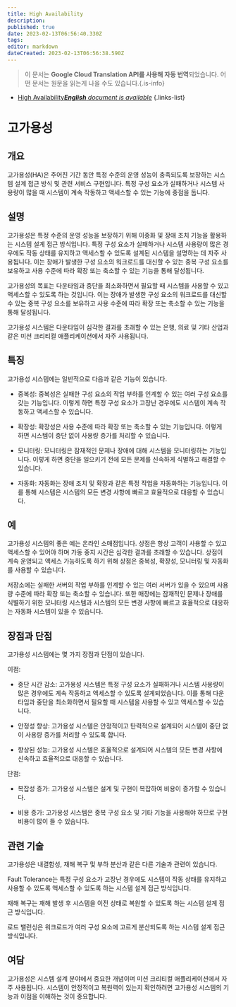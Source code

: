 ```yaml
---
title: High Availability
description: 
published: true
date: 2023-02-13T06:56:40.330Z
tags: 
editor: markdown
dateCreated: 2023-02-13T06:56:38.590Z
---
```


> 이 문서는 **Google Cloud Translation API를 사용해 자동 번역**되었습니다.
어떤 문서는 원문을 읽는게 나을 수도 있습니다.{.is-info}



- [High Availability***English** document is available*](/en/Knowledge-base/Dictionary/high-availability)
{.links-list}


# 고가용성

## 개요
고가용성(HA)은 주어진 기간 동안 특정 수준의 운영 성능이 충족되도록 보장하는 시스템 설계 접근 방식 및 관련 서비스 구현입니다. 특정 구성 요소가 실패하거나 시스템 사용량이 많을 때 시스템이 계속 작동하고 액세스할 수 있는 기능에 중점을 둡니다.

## 설명
고가용성은 특정 수준의 운영 성능을 보장하기 위해 이중화 및 장애 조치 기능을 활용하는 시스템 설계 접근 방식입니다. 특정 구성 요소가 실패하거나 시스템 사용량이 많은 경우에도 작동 상태를 유지하고 액세스할 수 있도록 설계된 시스템을 설명하는 데 자주 사용됩니다. 이는 장애가 발생한 구성 요소의 워크로드를 대신할 수 있는 중복 구성 요소를 보유하고 사용 수준에 따라 확장 또는 축소할 수 있는 기능을 통해 달성됩니다.

고가용성의 목표는 다운타임과 중단을 최소화하면서 필요할 때 시스템을 사용할 수 있고 액세스할 수 있도록 하는 것입니다. 이는 장애가 발생한 구성 요소의 워크로드를 대신할 수 있는 중복 구성 요소를 보유하고 사용 수준에 따라 확장 또는 축소할 수 있는 기능을 통해 달성됩니다.

고가용성 시스템은 다운타임이 심각한 결과를 초래할 수 있는 은행, 의료 및 기타 산업과 같은 미션 크리티컬 애플리케이션에서 자주 사용됩니다.

## 특징
고가용성 시스템에는 일반적으로 다음과 같은 기능이 있습니다.

- 중복성: 중복성은 실패한 구성 요소의 작업 부하를 인계할 수 있는 여러 구성 요소를 갖는 기능입니다. 이렇게 하면 특정 구성 요소가 고장난 경우에도 시스템이 계속 작동하고 액세스할 수 있습니다.

- 확장성: 확장성은 사용 수준에 따라 확장 또는 축소할 수 있는 기능입니다. 이렇게 하면 시스템이 중단 없이 사용량 증가를 처리할 수 있습니다.

- 모니터링: 모니터링은 잠재적인 문제나 장애에 대해 시스템을 모니터링하는 기능입니다. 이렇게 하면 중단을 일으키기 전에 모든 문제를 신속하게 식별하고 해결할 수 있습니다.

- 자동화: 자동화는 장애 조치 및 확장과 같은 특정 작업을 자동화하는 기능입니다. 이를 통해 시스템은 시스템의 모든 변경 사항에 빠르고 효율적으로 대응할 수 있습니다.

## 예
고가용성 시스템의 좋은 예는 온라인 소매점입니다. 상점은 항상 고객이 사용할 수 있고 액세스할 수 있어야 하며 가동 중지 시간은 심각한 결과를 초래할 수 있습니다. 상점이 계속 운영되고 액세스 가능하도록 하기 위해 상점은 중복성, 확장성, 모니터링 및 자동화를 사용할 수 있습니다.

저장소에는 실패한 서버의 작업 부하를 인계할 수 있는 여러 서버가 있을 수 있으며 사용량 수준에 따라 확장 또는 축소할 수 있습니다. 또한 매장에는 잠재적인 문제나 장애를 식별하기 위한 모니터링 시스템과 시스템의 모든 변경 사항에 빠르고 효율적으로 대응하는 자동화 시스템이 있을 수 있습니다.

## 장점과 단점
고가용성 시스템에는 몇 가지 장점과 단점이 있습니다.

이점:

- 중단 시간 감소: 고가용성 시스템은 특정 구성 요소가 실패하거나 시스템 사용량이 많은 경우에도 계속 작동하고 액세스할 수 있도록 설계되었습니다. 이를 통해 다운타임과 중단을 최소화하면서 필요할 때 시스템을 사용할 수 있고 액세스할 수 있습니다.

- 안정성 향상: 고가용성 시스템은 안정적이고 탄력적으로 설계되어 시스템이 중단 없이 사용량 증가를 처리할 수 있도록 합니다.

- 향상된 성능: 고가용성 시스템은 효율적으로 설계되어 시스템의 모든 변경 사항에 신속하고 효율적으로 대응할 수 있습니다.

단점:

- 복잡성 증가: 고가용성 시스템은 설계 및 구현이 복잡하여 비용이 증가할 수 있습니다.

- 비용 증가: 고가용성 시스템은 중복 구성 요소 및 기타 기능을 사용해야 하므로 구현 비용이 많이 들 수 있습니다.

## 관련 기술
고가용성은 내결함성, 재해 복구 및 부하 분산과 같은 다른 기술과 관련이 있습니다.

Fault Tolerance는 특정 구성 요소가 고장난 경우에도 시스템이 작동 상태를 유지하고 사용할 수 있도록 액세스할 수 있도록 하는 시스템 설계 접근 방식입니다.

재해 복구는 재해 발생 후 시스템을 이전 상태로 복원할 수 있도록 하는 시스템 설계 접근 방식입니다.

로드 밸런싱은 워크로드가 여러 구성 요소에 고르게 분산되도록 하는 시스템 설계 접근 방식입니다.

## 여담
고가용성은 시스템 설계 분야에서 중요한 개념이며 미션 크리티컬 애플리케이션에서 자주 사용됩니다. 시스템이 안정적이고 복원력이 있는지 확인하려면 고가용성 시스템의 기능과 이점을 이해하는 것이 중요합니다.